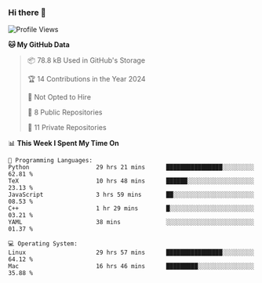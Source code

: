 ### Hi there 👋

<!--
**huayuan4396/huayuan4396** is a ✨ _special_ ✨ repository because its `README.md` (this file) appears on your GitHub profile.

Here are some ideas to get you started:

- 🔭 I’m currently working on ...
- 🌱 I’m currently learning ...
- 👯 I’m looking to collaborate on ...
- 🤔 I’m looking for help with ...
- 💬 Ask me about ...
- 📫 How to reach me: ...
- 😄 Pronouns: ...
- ⚡ Fun fact: ...
-->

<!--START_SECTION:waka-->
![Profile Views](http://img.shields.io/badge/Profile%20Views-1-blue)

**🐱 My GitHub Data** 

> 📦 78.8 kB Used in GitHub's Storage 
 > 
> 🏆 14 Contributions in the Year 2024
 > 
> 🚫 Not Opted to Hire
 > 
> 📜 8 Public Repositories 
 > 
> 🔑 11 Private Repositories 
 > 
📊 **This Week I Spent My Time On** 

```text
💬 Programming Languages: 
Python                   29 hrs 21 mins      ████████████████░░░░░░░░░   62.81 % 
TeX                      10 hrs 48 mins      ██████░░░░░░░░░░░░░░░░░░░   23.13 % 
JavaScript               3 hrs 59 mins       ██░░░░░░░░░░░░░░░░░░░░░░░   08.53 % 
C++                      1 hr 29 mins        █░░░░░░░░░░░░░░░░░░░░░░░░   03.21 % 
YAML                     38 mins             ░░░░░░░░░░░░░░░░░░░░░░░░░   01.37 % 

💻 Operating System: 
Linux                    29 hrs 57 mins      ████████████████░░░░░░░░░   64.12 % 
Mac                      16 hrs 46 mins      █████████░░░░░░░░░░░░░░░░   35.88 % 
```


<!--END_SECTION:waka-->
